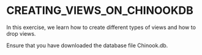 # CREATING_VIEWS_ON_CHINOOKDB

In this exercise, we learn how to create different types of views and how to drop views.

Ensure that you have downloaded the database file Chinook.db.
